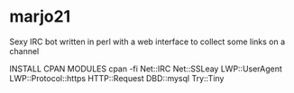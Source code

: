 marjo21
=======

Sexy IRC bot written in perl with a web interface to collect some links on a channel

INSTALL CPAN MODULES
cpan -fi Net::IRC Net::SSLeay LWP::UserAgent LWP::Protocol::https HTTP::Request DBD::mysql Try::Tiny